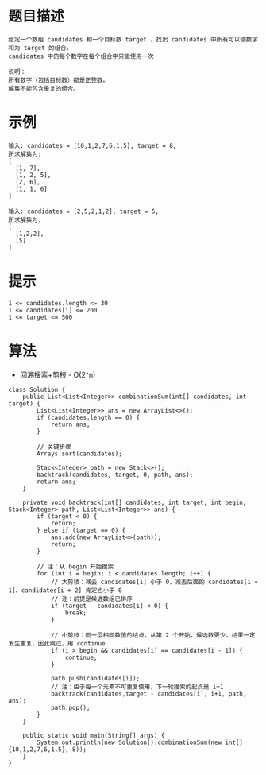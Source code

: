 # 题目描述
	给定一个数组 candidates 和一个目标数 target ，找出 candidates 中所有可以使数字和为 target 的组合。
	candidates 中的每个数字在每个组合中只能使用一次

	说明：
	所有数字（包括目标数）都是正整数。
	解集不能包含重复的组合。 

# 示例
	输入: candidates = [10,1,2,7,6,1,5], target = 8,
	所求解集为:
	[
	  [1, 7],
	  [1, 2, 5],
	  [2, 6],
	  [1, 1, 6]
	]

	输入: candidates = [2,5,2,1,2], target = 5,
	所求解集为:
	[
	  [1,2,2],
	  [5]
	]

# 提示
	1 <= candidates.length <= 30
	1 <= candidates[i] <= 200
	1 <= target <= 500

# 算法
* 回溯搜索+剪枝 - O(2^n)
```
class Solution {
    public List<List<Integer>> combinationSum(int[] candidates, int target) {
        List<List<Integer>> ans = new ArrayList<>();
        if (candidates.length == 0) {
            return ans;
        }

        // 关键步骤
        Arrays.sort(candidates);

        Stack<Integer> path = new Stack<>();
        backtrack(candidates, target, 0, path, ans);
        return ans;
    }

    private void backtrack(int[] candidates, int target, int begin, Stack<Integer> path, List<List<Integer>> ans) {
        if (target < 0) {
            return;
        } else if (target == 0) {
            ans.add(new ArrayList<>(path));
            return;
        }

        // 注：从 begin 开始搜索
        for (int i = begin; i < candidates.length; i++) {
            // 大剪枝：减去 candidates[i] 小于 0，减去后面的 candidates[i + 1]、candidates[i + 2] 肯定也小于 0
            // 注：前提是候选数组已排序
            if (target - candidates[i] < 0) {
                break;
            }

            // 小剪枝：同一层相同数值的结点，从第 2 个开始，候选数更少，结果一定发生重复，因此跳过，用 continue
            if (i > begin && candidates[i] == candidates[i - 1]) {
                continue;
            }

            path.push(candidates[i]);
            // 注：由于每一个元素不可重复使用，下一轮搜索的起点是 i+1
            backtrack(candidates,target - candidates[i], i+1, path, ans);
            path.pop();
        }
    }

    public static void main(String[] args) {
        System.out.println(new Solution().combinationSum(new int[]{10,1,2,7,6,1,5}, 8));
    }
}
```
